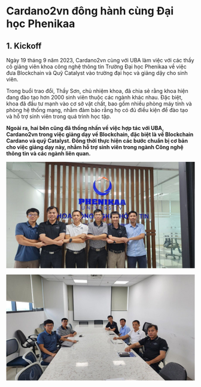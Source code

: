 Cardano2vn đông hành cùng Đại học Phenikaa
==========

## 1. Kickoff
Ngày 19 tháng 9 năm 2023, Cardano2vn cùng với UBA làm việc với các thầy cô giảng viên khoa công nghệ thông tin Trường Đại học Phenikaa về việc đưa Blockchain và Quỹ Catalyst vào trường đại học và giảng dậy cho sinh viên.

Trong buổi trao đổi, Thầy Sơn, chủ nhiệm khoa, đã chia sẻ rằng khoa hiện đang đào tạo hơn 2000 sinh viên thuộc các ngành khác nhau. Đặc biệt, khoa đã đầu tư mạnh vào cơ sở vật chất, bao gồm nhiều phòng máy tính và phòng hệ thống mạng, nhằm đảm bảo rằng họ có đủ điều kiện để đào tạo và hỗ trợ sinh viên trong quá trình học tập.

**Ngoài ra, hai bên cũng đã thống nhấn về việc hợp tác với UBA, Cardano2vn trong việc giảng dạy về Blockchain, đặc biệt là về Blockchain Cardano và quỹ Catalyst. Đồng thời thực hiện các bước  chuẩn bị cơ bản cho việc giảng dạy này, nhằm hỗ trợ sinh viên trong ngành Công nghệ thông tin và các ngành liên quan.**


![](img/photo1695112231.jpeg)


![](img/photo1695112232.jpeg)




